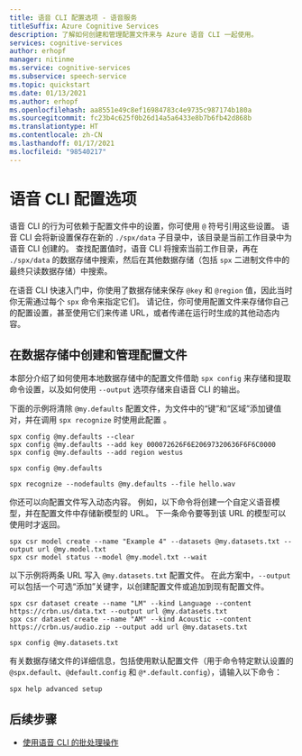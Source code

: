 ```yaml
---
title: 语音 CLI 配置选项 - 语音服务
titleSuffix: Azure Cognitive Services
description: 了解如何创建和管理配置文件来与 Azure 语音 CLI 一起使用。
services: cognitive-services
author: erhopf
manager: nitinme
ms.service: cognitive-services
ms.subservice: speech-service
ms.topic: quickstart
ms.date: 01/13/2021
ms.author: erhopf
ms.openlocfilehash: aa8551e49c8ef16984783c4e9735c987174b180a
ms.sourcegitcommit: fc23b4c625f0b26d14a5a6433e8b7b6fb42d868b
ms.translationtype: HT
ms.contentlocale: zh-CN
ms.lasthandoff: 01/17/2021
ms.locfileid: "98540217"
---
```

# <a name="speech-cli-configuration-options"></a>语音 CLI 配置选项

语音 CLI 的行为可依赖于配置文件中的设置，你可使用 `@` 符号引用这些设置。 语音 CLI 会将新设置保存在新的 `./spx/data` 子目录中，该目录是当前工作目录中为语音 CLI 创建的。 查找配置值时，语音 CLI 将搜索当前工作目录，再在 `./spx/data` 的数据存储中搜索，然后在其他数据存储（包括 `spx` 二进制文件中的最终只读数据存储）中搜索。 

在语音 CLI 快速入门中，你使用了数据存储来保存 `@key` 和 `@region` 值，因此当时你无需通过每个 `spx` 命令来指定它们。 请记住，你可使用配置文件来存储你自己的配置设置，甚至使用它们来传递 URL，或者传递在运行时生成的其他动态内容。

## <a name="create-and-manage-configuration-files-in-the-datastore"></a>在数据存储中创建和管理配置文件

本部分介绍了如何使用本地数据存储中的配置文件借助 `spx config` 来存储和提取命令设置，以及如何使用 `--output` 选项存储来自语音 CLI 的输出。

下面的示例将清除 `@my.defaults` 配置文件，为文件中的“键”和“区域”添加键值对，并在调用 `spx recognize` 时使用此配置 。

```console
spx config @my.defaults --clear
spx config @my.defaults --add key 000072626F6E20697320636F6F6C0000
spx config @my.defaults --add region westus

spx config @my.defaults

spx recognize --nodefaults @my.defaults --file hello.wav
```

你还可以向配置文件写入动态内容。 例如，以下命令将创建一个自定义语音模型，并在配置文件中存储新模型的 URL。 下一条命令要等到该 URL 的模型可以使用时才返回。

```console
spx csr model create --name "Example 4" --datasets @my.datasets.txt --output url @my.model.txt
spx csr model status --model @my.model.txt --wait
```

以下示例将两条 URL 写入 `@my.datasets.txt` 配置文件。 在此方案中，`--output` 可以包括一个可选“添加”关键字，以创建配置文件或追加到现有配置文件。


```console
spx csr dataset create --name "LM" --kind Language --content https://crbn.us/data.txt --output url @my.datasets.txt
spx csr dataset create --name "AM" --kind Acoustic --content https://crbn.us/audio.zip --output add url @my.datasets.txt

spx config @my.datasets.txt
```

有关数据存储文件的详细信息，包括使用默认配置文件（用于命令特定默认设置的 `@spx.default`、`@default.config` 和 `@*.default.config`），请输入以下命令：

```console
spx help advanced setup
```

## <a name="next-steps"></a>后续步骤 

* [使用语音 CLI 的批处理操作](./spx-batch-operations.md)